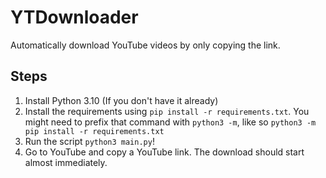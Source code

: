 # YTDownloader

Automatically download YouTube videos by only copying the link.

## Steps

1. Install Python 3.10 (If you don't have it already)
2. Install the requirements using `pip install -r requirements.txt`. You might need to prefix that command with `python3 -m`, like so `python3 -m pip install -r requirements.txt`
3. Run the script `python3 main.py`!
4. Go to YouTube and copy a YouTube link. The download should start almost immediately.
